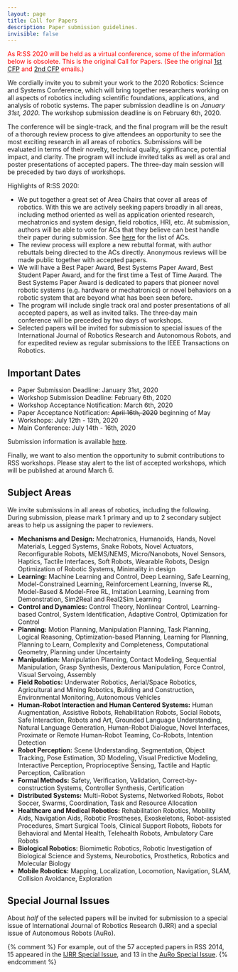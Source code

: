 ```yaml
---
layout: page
title: Call for Papers
description: Paper submission guidelines.
invisible: false
---
```


<span style="color:red">As R:SS 2020 will be held as a virtual conference, some of the information below is obsolete. This is the original Call for Papers. (See the original 
[1st CFP](http://duerer.usc.edu/pipermail/robotics-worldwide/2019-December/021346.html)
and
[2nd CFP](http://duerer.usc.edu/pipermail/robotics-worldwide/2020-January/021559.html)
emails.)</span>

We cordially invite you to submit your work to the 2020 Robotics: 
Science and Systems Conference, which will bring together researchers 
working on all aspects of robotics including scientific foundations, 
applications, and analysis of robotic systems. The paper submission 
deadline is on *January 31st, 2020*. The workshop submission deadline is 
on February 6th, 2020.

The conference will be single-track, and the final program will be the 
result of a thorough review process to give attendees an opportunity to 
see the most exciting research in all areas of robotics. Submissions 
will be evaluated in terms of their novelty, technical quality, 
significance, potential impact, and clarity. The program will include 
invited talks as well as oral and poster presentations of accepted 
papers. The three-day main session will be preceded by two days of 
workshops.


Highlights of R:SS 2020:

* We put together a great set of Area Chairs that cover all areas of 
robotics. With this we are actively seeking papers broadly in all areas, 
including method oriented as well as application oriented research, 
mechatronics and system design, field robotics, HRI, etc. At submission, 
authors will be able to vote for ACs that they believe can best handle 
their paper during submission. See [here](https://roboticsconference.org/committees/pc/) for the list of ACs.
* The review process will explore a new rebuttal format, with author 
rebuttals being directed to the ACs directly. Anonymous reviews will be 
made public together with accepted papers.
* We will have a Best Paper Award, Best Systems Paper Award, Best 
Student Paper Award, and for the first time a Test of Time Award. The 
Best Systems Paper Award is dedicated to papers that pioneer novel 
robotic systems (e.g. hardware or mechatronics) or novel behaviors on a 
robotic system that are beyond what has been seen before.
* The program will include single track oral and poster presentations of 
all accepted papers, as well as invited talks. The three‐day main 
conference will be preceded by two days of workshops.
* Selected papers will be invited for submission to special issues of 
the International Journal of Robotics Research and Autonomous Robots, 
and for expedited review as regular submissions to the IEEE Transactions 
on Robotics.

## Important Dates

* Paper Submission Deadline: January 31st, 2020
* Workshop Submission Deadline: February 6th, 2020
* Workshop Acceptance Notification: March 6th, 2020
* Paper Acceptance Notification: ~~April 16th, 2020~~ beginning of May
* Workshops: July 12th - 13th, 2020
* Main Conference: July 14th - 16th, 2020

Submission information is available [here]({{site.baseurl}}/information/authorinfo/).

Finally, we want to also mention the opportunity to submit contributions 
to RSS workshops. Please stay alert to the list of accepted workshops, 
which will be published at around March 6.


## Subject Areas 

We invite submissions in all areas of robotics, including the
following. During submission, please mark 1 primary and up to 2
secondary subject areas to help us assigning the paper to reviewers.

* **Mechanisms and Design:** Mechatronics, Humanoids, Hands, Novel Materials, Legged Systems, Snake Robots, Novel Actuators, Reconfigurable Robots, MEMS/NEMS, Micro/Nanobots, Novel Sensors, Haptics, Tactile Interfaces, Soft Robots, Wearable Robots, Design Optimization of Robotic Systems, Minimality in design
* **Learning:** Machine Learning and Control, Deep Learning, Safe Learning, Model-Constrained Learning, Reinforcement Learning, Inverse RL, Model-Based & Model-Free RL, Imitation Learning, Learning from Demonstration, Sim2Real and Real2Sim Learning
* **Control and Dynamics:** Control Theory, Nonlinear Control, Learning-based Control, System Identification, Adaptive Control, Optimization for Control
* **Planning:** Motion Planning, Manipulation Planning, Task Planning, Logical Reasoning, Optimization-based Planning, Learning for Planning, Planning to Learn, Complexity and Completeness, Computational Geometry, Planning under Uncertainty
* **Manipulation:** Manipulation Planning, Contact Modeling, Sequential Manipulation, Grasp Synthesis, Dexterous Manipulation, Force Control, Visual Servoing, Assembly
* **Field Robotics:** Underwater Robotics, Aerial/Space Robotics, Agricultural and Mining Robotics, Building and Construction, Environmental Monitoring, Autonomous Vehicles
* **Human-Robot Interaction and Human Centered Systems:** Human Augmentation, Assistive Robots, Rehabilitation Robots, Social Robots, Safe Interaction, Robots and Art, Grounded Language Understanding, Natural Language Generation, Human-Robot Dialogue, Novel Interfaces, Proximate or Remote Human-Robot Teaming, Co-Robots, Intention Detection
* **Robot Perception:** Scene Understanding, Segmentation, Object Tracking, Pose Estimation, 3D Modeling, Visual Predictive Modeling, Interactive Perception, Proprioceptive Sensing, Tactile and Haptic Perception, Calibration
* **Formal Methods:** Safety, Verification, Validation, Correct-by-construction Systems, Controller Synthesis, Certification
* **Distributed Systems:** Multi-Robot Systems, Networked Robots, Robot Soccer, Swarms, Coordination, Task and Resource Allocation
* **Healthcare and Medical Robotics:** Rehabilitation Robotics, Mobility Aids, Navigation Aids, Robotic Prostheses, Exoskeletons, Robot-assisted Procedures, Smart Surgical Tools, Clinical Support Robots, Robots for Behavioral and Mental Health, Telehealth Robots, Ambulatory Care Robots
* **Biological Robotics:** Biomimetic Robotics, Robotic Investigation of Biological Science and Systems, Neurobotics, Prosthetics, Robotics and Molecular Biology
* **Mobile Robotics:** Mapping, Localization, Locomotion, Navigation, SLAM, Collision Avoidance, Exploration


## Special Journal Issues

About _half_ of the selected papers will be invited for submission to a special issue of International Journal of Robotics Research (IJRR) and a special issue of Autonomous Robots (AuRo).

{% comment %}
For example, out of the 57 accepted papers in RSS 2014, 15 appeared in the [IJRR Special Issue](http://ijr.sagepub.com/content/35/1-3.toc), and 13 in the [AuRo Special Issue](http://link.springer.com/journal/10514/39/3/page/1).
{% endcomment %}
